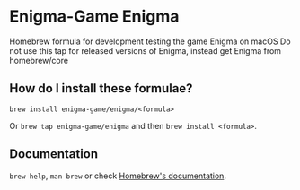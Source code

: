 # Enigma-Game Enigma

Homebrew formula for development testing the game Enigma on macOS
Do not use this tap for released versions of Enigma, instead get Enigma from homebrew/core

## How do I install these formulae?
`brew install enigma-game/enigma/<formula>`

Or `brew tap enigma-game/enigma` and then `brew install <formula>`.

## Documentation
`brew help`, `man brew` or check [Homebrew's documentation](https://docs.brew.sh).
